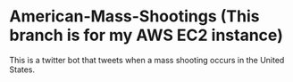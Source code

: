 # American-Mass-Shootings (This branch is for my AWS EC2 instance)
This is a twitter bot that tweets when a mass shooting occurs in the United States.
